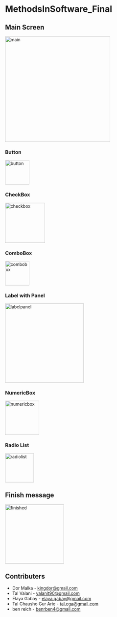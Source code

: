 # MethodsInSoftware_Final
## Main Screen
<img width="343" alt="main" src="https://user-images.githubusercontent.com/10046870/43391738-2aa201c8-93fa-11e8-9619-e47cf184a98a.PNG">

### Button
<img width="79" alt="button" src="https://user-images.githubusercontent.com/10046870/43391734-29faff40-93fa-11e8-917e-f3542e99a568.PNG">

### CheckBox
<img width="130" alt="checkbox" src="https://user-images.githubusercontent.com/10046870/43391735-2a204804-93fa-11e8-8cf9-527a472582ba.PNG">

### ComboBox
<img width="79" alt="combobox" src="https://user-images.githubusercontent.com/10046870/43391736-2a48b000-93fa-11e8-96c4-053914e93114.PNG">

### Label with Panel
<img width="257" alt="labelpanel" src="https://user-images.githubusercontent.com/10046870/43391737-2a763f5c-93fa-11e8-9d44-0811cc139cf2.PNG">

### NumericBox
<img width="111" alt="numericbox" src="https://user-images.githubusercontent.com/10046870/43391739-2acb933a-93fa-11e8-9677-1d540ec29b5d.PNG">

### Radio List
<img width="94" alt="radiolist" src="https://user-images.githubusercontent.com/10046870/43391740-2af53bb8-93fa-11e8-954f-a8ed54e88049.PNG">

## Finish message
<img width="192" alt="finished" src="https://user-images.githubusercontent.com/10046870/43391864-82c1f16a-93fa-11e8-8ea6-bede566659f9.PNG">


## Contributers ##
* Dor Malka - kingdor@gmail.com
* Tal Valani - valanit90@gmail.com
* Elaya Gabay - elaya.gabay@gmail.com
* Tal Chausho Gur Arie - tal.cga@gmail.com
* ben reich - benrben4@gmail.com
